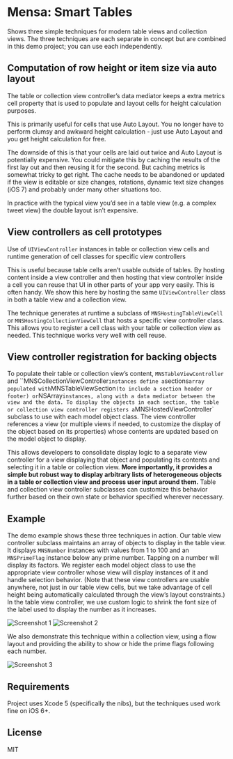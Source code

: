 # Mensa: Smart Tables

Shows three simple techniques for modern table views and collection views. The three techniques are each separate in concept but are combined in this demo project; you can use each independently.

## Computation of row height or item size via auto layout

The table or collection view controller’s data mediator keeps a extra metrics cell property that is used to populate and layout cells for height calculation purposes.

This is primarily useful for cells that use Auto Layout. You no longer have to perform clumsy and awkward height calculation - just use Auto Layout and you get height calculation for free.

The downside of this is that your cells are laid out twice and Auto Layout is potentially expensive. You could mitigate this by caching the results of the first lay out and then reusing it for the second. But caching metrics is somewhat tricky to get right. The cache needs to be abandoned or updated if the view is editable or size changes, rotations, dynamic text size changes (iOS 7) and probably under many other situations too. 

In practice with the typical view you’d see in a table view (e.g. a complex tweet view) the double layout isn’t expensive.

## View controllers as cell prototypes

Use of `UIViewController` instances in table or collection view cells and runtime generation of cell classes for specific view controllers

This is useful because table cells aren’t usable outside of tables. By hosting content inside a view controller and then hosting that view controller inside a cell you can reuse that UI in other parts of your app very easily. This is often handy. We show this here by hosting the same `UIViewController` class in both a table view and a collection view.

The technique generates at runtime a subclass of `MNSHostingTableViewCell` or `MNSHostingCollectionViewCell` that hosts a specific view controller class. This allows you to register a cell class with your table or collection view as needed. This technique works very well with cell reuse.

## View controller registration for backing objects

To populate their table or collection view’s content, `MNSTableViewController` and ``MNSCollectionViewController` instances define a `sections` array populated with `MNSTableViewSection` (to include a section header or footer) or `NSArray` instances, along with a data mediator between the view and the data. To display the objects in each section, the table or collection view controller registers a `MNSHostedViewController` subclass to use with each model object class. The view controller references a view (or multiple views if needed, to customize the display of the object based on its properties) whose contents are updated based on the model object to display.

This allows developers to consolidate display logic to a separate view controller for a view displaying that object and populating its contents and selecting it in a table or collection view. **More importantly, it provides a simple but robust way to display arbitrary lists of heterogeneous objects in a table or collection view and process user input around them.** Table and collection view controller subclasses can customize this behavior further based on their own state or behavior specified wherever necessary.

## Example

The demo example shows these three techniques in action. Our table view controller subclass maintains an array of objects to display in the table view. It displays `MNSNumber` instances with values from 1 to 100 and an `MNSPrimeFlag` instance below any prime number. Tapping on a number will display its factors. We register each model object class to use the appropriate view controller whose view will display instances of it and handle selection behavior. (Note that these view controllers are usable anywhere, not just in our table view cells, but we take advantage of cell height being automatically calculated through the view’s layout constraints.) In the table view controller, we use custom logic to shrink the font size of the label used to display the number as it increases.

![Screenshot 1](https://dl.dropboxusercontent.com/u/11479646/iOS%20Simulator%20Screen%20shot%20Dec%208%2C%202013%2C%2010.53.09%20AM.png)
![Screenshot 2](https://dl.dropboxusercontent.com/u/11479646/iOS%20Simulator%20Screen%20shot%20Dec%208%2C%202013%2C%2010.53.38%20AM.png)

We also demonstrate this technique within a collection view, using a flow layout and providing the ability to show or hide the prime flags following each number.

![Screenshot 3](https://dl.dropboxusercontent.com/u/11479646/iOS%20Simulator%20Screen%20shot%20Jan%2014%2C%202014%2C%207.17.34%20PM.png)

## Requirements

Project uses Xcode 5 (specifically the nibs), but the techniques used work fine on iOS 6+.

## License

MIT
